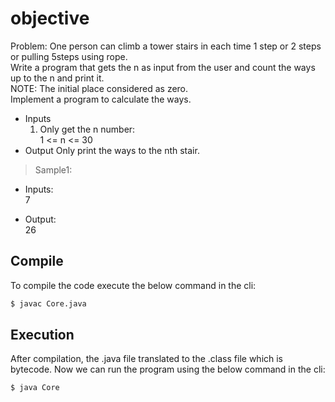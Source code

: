 # objective
Problem:
 One person can climb a tower stairs in each time 1 step or 2 steps or pulling 5steps using
 rope. <br />
 Write a program that gets the n as input from the user and count
 the ways up to the n and print it. <br />
 NOTE: The initial place considered as zero. <br />
Implement a program to calculate the ways.

- Inputs
    1.  Only get the n number:<br />
        1 <= n <= 30 <br />
- Output
    Only print the ways to the nth stair.

> Sample1: <br />
- Inputs: <br />
    7 <br />

- Output: <br />
    26 <br />



## Compile
To compile the code execute the below command in the cli:

```bash
$ javac Core.java
```

## Execution
After compilation, the .java file translated to the .class file which is bytecode.
Now we can run the program using the below command in the cli:

```bash
$ java Core
```